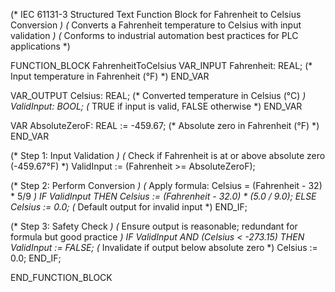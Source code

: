 (* IEC 61131-3 Structured Text Function Block for Fahrenheit to Celsius Conversion *)
(* Converts a Fahrenheit temperature to Celsius with input validation *)
(* Conforms to industrial automation best practices for PLC applications *)

FUNCTION_BLOCK FahrenheitToCelsius
VAR_INPUT
    Fahrenheit: REAL;                   (* Input temperature in Fahrenheit (°F) *)
END_VAR

VAR_OUTPUT
    Celsius: REAL;                     (* Converted temperature in Celsius (°C) *)
    ValidInput: BOOL;                  (* TRUE if input is valid, FALSE otherwise *)
END_VAR

VAR
    AbsoluteZeroF: REAL := -459.67;    (* Absolute zero in Fahrenheit (°F) *)
END_VAR

(* Step 1: Input Validation *)
(* Check if Fahrenheit is at or above absolute zero (-459.67°F) *)
ValidInput := (Fahrenheit >= AbsoluteZeroF);

(* Step 2: Perform Conversion *)
(* Apply formula: Celsius = (Fahrenheit - 32) * 5/9 *)
IF ValidInput THEN
    Celsius := (Fahrenheit - 32.0) * (5.0 / 9.0);
ELSE
    Celsius := 0.0;                    (* Default output for invalid input *)
END_IF;

(* Step 3: Safety Check *)
(* Ensure output is reasonable; redundant for formula but good practice *)
IF ValidInput AND (Celsius < -273.15) THEN
    ValidInput := FALSE;               (* Invalidate if output below absolute zero *)
    Celsius := 0.0;
END_IF;

END_FUNCTION_BLOCK
